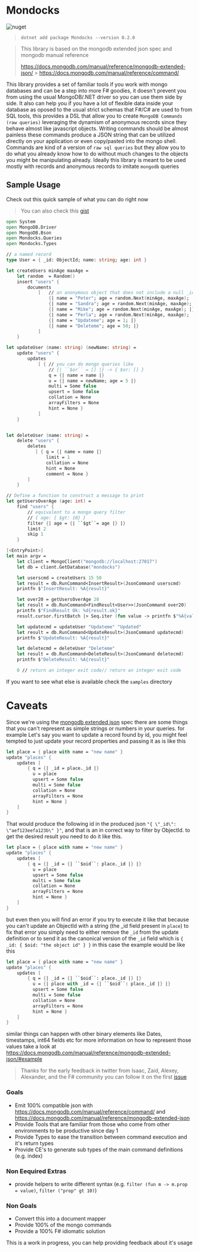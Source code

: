 [mongodb extended json]: https://docs.mongodb.com/manual/reference/mongodb-extended-json/

# Mondocks

![nuget](https://badgen.net/nuget/v/mondocks)

> ```
> dotnet add package Mondocks --version 0.2.0
> ```

> This library is based on the mongodb extended json spec and mongodb manual reference
>
> https://docs.mongodb.com/manual/reference/mongodb-extended-json/ > https://docs.mongodb.com/manual/reference/command/

This library provides a set of familiar tools if you work with mongo databases and can be a step into more F# goodies, it doesn't prevent you from using the usual MongoDB/.NET driver so you can use them side by side. It also can help you if you have a lot of flexible data inside your database as oposed to the usual strict schemas that F#/C# are used to from SQL tools, this provides a DSL that allow you to create `MongoDB Commands (raw queries)` leveraging the dynamism of anonymous records since they behave almost like javascript objects.
Writing commands should be almost painless these commands produce a JSON string that can be utilized directly on your application or even copy/pasted into the mongo shell.
Commands are kind of a version of `raw sql queries` but they allow you to do what you already know how to do without much changes to the objects you might be manipulating already.
Ideally this library is meant to be used mostly with records and anonymous records to imitate `mongodb` queries

## Sample Usage

Check out this quick sample of what you can do right now

> You can also check this [gist](https://gist.github.com/AngelMunoz/35cf2bc439da9969664f9987f7109ee3)

```fsharp
open System
open MongoDB.Driver
open MongoDB.Bson
open Mondocks.Queries
open Mondocks.Types

// a named record
type User = { _id: ObjectId; name: string; age: int }

let createUsers minAge maxAge =
    let random  = Random()
    insert "users" {
        documents
            [   // an anonymous object that does not include a null _id
                {| name = "Peter"; age = random.Next(minAge, maxAge); |}
                {| name = "Sandra"; age = random.Next(minAge, maxAge); |}
                {| name = "Mike"; age = random.Next(minAge, maxAge); |}
                {| name = "Perla"; age = random.Next(minAge, maxAge); |}
                {| name = "Updateme"; age = 1; |}
                {| name = "Deleteme"; age = 50; |}
            ]
    }

let updateUser (name: string) (newName: string) =
    update "users" {
        updates
            [ { // you can do mongo queries like
                // {| ``$or`` = [] |} -> { $or: [] }
                q = {| name = name |}
                u = {| name = newName; age = 5 |}
                multi = Some false
                upsert = Some false
                collation = None
                arrayFilters = None
                hint = None }
            ]
    }


let deleteUser (name: string) =
    delete "users" {
        deletes
           [ { q = {| name = name |}
               limit = 1
               collation = None
               hint = None
               comment = None }
        ]
    }

// Define a function to construct a message to print
let getUsersOverAge (age: int) =
    find "users" {
        // equivalent to a mongo query filter
        // { age: { $gt: 10} }
        filter {| age = {| ``$gt``= age |} |}
        limit 2
        skip 1
    }

[<EntryPoint>]
let main argv =
    let client = MongoClient("mongodb://localhost:27017")
    let db = client.GetDatabase("mondocks")

    let userscmd = createUsers 15 50
    let result = db.RunCommand<InsertResult>(JsonCommand userscmd)
    printfn $"InsertResult: %A{result}"

    let over20 = getUsersOverAge 20
    let result = db.RunCommand<FindResult<User>>(JsonCommand over20)
    printfn $"FindResult Ok: %d{result.ok}"
    result.cursor.firstBatch |> Seq.iter (fun value -> printfn $"%A{value}")

    let updatecmd = updateUser "Updateme" "Updated"
    let result = db.RunCommand<UpdateResult>(JsonCommand updatecmd)
    printfn $"UpdateResult: %A{result}"

    let deletecmd = deleteUser "Deleteme"
    let result = db.RunCommand<DeleteResult>(JsonCommand deletecmd)
    printfn $"DeleteResult: %A{result}"

    0 // return an integer exit code// return an integer exit code
```

If you want to see what else is available check the `samples` directory

# Caveats

Since we're using the [mongodb extended json] spec there are some things that you can't represent as simple strings or numbers in your queries. for example
Let's say you want to update a record found by id, you might feel tempted to just update your record properties and passing it as is like this

```fsharp
let place = { place with name = "new name" }
update "places" {
    updates [
        { q = {| _id = place._id |}
          u = place
          upsert = Some false
          multi = Some false
          collation = None
          arrayFilters = None
          hint = None }
    ]
}
```

That would produce the following id in the produced json `"{ \"_id\": \"aef123eefa123b\" }"`, and that is an in correct way to filter by ObjectId. to get the desired result you need to do it like this.

```fsharp
let place = { place with name = "new name" }
update "places" {
    updates [
        { q = {| _id = {| ``$oid``: place._id |} |}
          u = place
          upsert = Some false
          multi = Some false
          collation = None
          arrayFilters = None
          hint = None }
    ]
}
```

but even then you will find an error if you try to execute it like that because you can't update an ObjectId with a string (the \_id field present in `place`) to fix that error you simply need to either remove the `_id` from the update definition or to send it as the canonical version of the `_id` field which is `{ _id: { $oid: "the object id" } }` in this case the example would be like this

```fsharp
let place = { place with name = "new name" }
update "places" {
    updates [
        { q = {| _id = {| ``$oid``: place._id |} |}
          u = {| place with _id = {| ``$oid``: place._id |} |}
          upsert = Some false
          multi = Some false
          collation = None
          arrayFilters = None
          hint = None }
    ]
}
```

similar things can happen with other binary elements like Dates, timestamps, int64 fields etc for more information on how to represent those values take a look at
https://docs.mongodb.com/manual/reference/mongodb-extended-json/#example

> Thanks for the early feedback in twitter from Isaac, Zaid, Alexey, Alexander, and the F# community
> you can follow it on the first [issue](https://github.com/AngelMunoz/Mondocks/issues/1)

### Goals

- Emit 100% compatible json with https://docs.mongodb.com/manual/reference/command/ and https://docs.mongodb.com/manual/reference/mongodb-extended-json
- Provide Tools that are familiar from those who come from other environments to be productive since day 1
- Provide Types to ease the transition between command execution and it's return types
- Provide CE's to generate sub types of the main command definitions (e.g. index)

### Non Eequired Extras

- provide helpers to write different syntax (e.g. `filter (fun m -> m.prop = value)`, `filter ("prop" gt 10)`)

### Non Goals

- Convert this into a document mapper
- Provide 100% of the mongo commands
- Provide a 100% F# idiomatic solution

This is a work in progress, you can help providing feedback about it's usage
